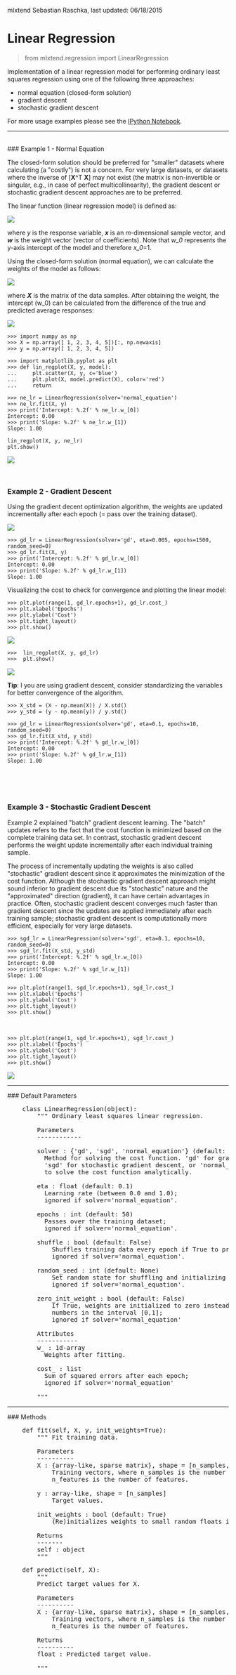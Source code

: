 mlxtend
Sebastian Raschka, last updated: 06/18/2015


# Linear Regression

> from mlxtend.regression import LinearRegression

Implementation of a linear regression model for performing ordinary least squares regression using one of the following three approaches:

- normal equation (closed-form solution)
- gradient descent
- stochastic gradient descent 



For more usage examples please see the [IPython Notebook](http://nbviewer.ipython.org/github/rasbt/mlxtend/blob/master/docs/examples/regression__linear_regression.ipynb).





<hr>

<br>
### Example 1 - Normal Equation

The closed-form solution should be preferred for "smaller" datasets where calculating (a "costly") is not a concern. For very large datasets, or datasets where the inverse of [**X**^T **X**] may not exist (the matrix is non-invertible or singular, e.g., in case of perfect multicollinearity), the gradient descent or stochastic gradient descent approaches are to be preferred.

The linear function (linear regression model) is defined as:

![](./img/regression_ols_linreg_1.png)

where *y* is the response variable, ***x*** is an *m*-dimensional sample vector, and ***w*** is the weight vector (vector of coefficients). Note that *w_0* represents the y-axis intercept of the model and therefore *x_0*=1.  

Using the closed-form solution (normal equation), we can calculate the weights of the model as follows:
	
![](./img/regression_ols_linreg_2.png)
	
where ***X*** is the matrix of the data samples. After obtaining the weight, the intercept (w_0) can be calculated from the difference of the true and predicted average responses: 

![](./img/regression_ols_linreg_3.png)




    >>> import numpy as np
	>>> X = np.array([ 1, 2, 3, 4, 5])[:, np.newaxis]
	>>> y = np.array([ 1, 2, 3, 4, 5])

	>>> import matplotlib.pyplot as plt
	>>> def lin_regplot(X, y, model):
    ... 	plt.scatter(X, y, c='blue')
    ... 	plt.plot(X, model.predict(X), color='red')    
    ... 	return
    	
    >>> ne_lr = LinearRegression(solver='normal_equation')
    >>> ne_lr.fit(X, y)
    >>> print('Intercept: %.2f' % ne_lr.w_[0])
    Intercept: 0.00
    >>> print('Slope: %.2f' % ne_lr.w_[1])
    Slope: 1.00
    
    lin_regplot(X, y, ne_lr)
    plt.show()
    
![](./img/regression_ols_linreg_4.png)


<br>

### Example 2 - Gradient Descent

Using the gradient decent optimization algorithm, the weights are updated incrementally after each epoch (= pass over the training dataset).

![](./img/regression_ols_linreg_5.png)

    >>> gd_lr = LinearRegression(solver='gd', eta=0.005, epochs=1500, random_seed=0)
    >>> gd_lr.fit(X, y)
    >>> print('Intercept: %.2f' % gd_lr.w_[0])
    Intercept: 0.00
    >>> print('Slope: %.2f' % gd_lr.w_[1])
    Slope: 1.00
    
Visualizing the cost to check for convergence and plotting the linear model:

    >>> plt.plot(range(1, gd_lr.epochs+1), gd_lr.cost_)
    >>> plt.xlabel('Epochs')
    >>> plt.ylabel('Cost')
    >>> plt.tight_layout()
    >>> plt.show()    
 
 ![](./img/regression_ols_linreg_6.png)
 
    >>>  lin_regplot(X, y, gd_lr)
    >>>  plt.show()
    
 ![](./img/regression_ols_linreg_7.png)
 
 
 **Tip**: I you are using gradient descent, consider standardizing the variables for better convergence of the algorithm.
 
    >>> X_std = (X - np.mean(X)) / X.std()
    >>> y_std = (y - np.mean(y)) / y.std()
    
    >>> gd_lr = LinearRegression(solver='gd', eta=0.1, epochs=10, random_seed=0)
    >>> gd_lr.fit(X_std, y_std)
    >>> print('Intercept: %.2f' % gd_lr.w_[0])
    Intercept: 0.00
    >>> print('Slope: %.2f' % gd_lr.w_[1])
    Slope: 1.00
    
    
<br>
<br>
<br>
 
### Example 3 - Stochastic Gradient Descent
 
Example 2 explained "batch" gradient descent learning. The "batch" updates refers to the fact that the cost function is minimized based on the complete training data set. In contrast, stochastic gradient descent performs the weight update incrementally after each individual training sample.

The process of incrementally updating the weights is also called "stochastic" gradient descent since it approximates the minimization of the cost function. Although the stochastic gradient descent approach might sound inferior to gradient descent due its "stochastic" nature and the "approximated" direction (gradient), it can have certain advantages in practice. Often, stochastic gradient descent converges much faster than gradient descent since the updates are applied immediately after each training sample; stochastic gradient descent is computationally more efficient, especially for very large datasets. 

    >>> sgd_lr = LinearRegression(solver='sgd', eta=0.1, epochs=10, random_seed=0)
    >>> sgd_lr.fit(X_std, y_std)
    >>> print('Intercept: %.2f' % sgd_lr.w_[0])
    Intercept: 0.00
    >>> print('Slope: %.2f' % sgd_lr.w_[1])
    Slope: 1.00
 
    >>> plt.plot(range(1, sgd_lr.epochs+1), sgd_lr.cost_)
    >>> plt.xlabel('Epochs')
    >>> plt.ylabel('Cost')
    >>> plt.tight_layout()
    >>> plt.show()

<br>

    >>> plt.plot(range(1, sgd_lr.epochs+1), sgd_lr.cost_)
    >>> plt.xlabel('Epochs')
    >>> plt.ylabel('Cost')
    >>> plt.tight_layout()
    >>> plt.show()    
    
   ![](./img/regression_ols_linreg_9.png) 
   
<hr>
### Default Parameters

<pre>    class LinearRegression(object):
        """ Ordinary least squares linear regression.

        Parameters
        ------------
    
        solver : {'gd', 'sgd', 'normal_equation'} (default: 'normal_equation')
          Method for solving the cost function. 'gd' for gradient descent, 
          'sgd' for stochastic gradient descent, or 'normal_equation' (default)
          to solve the cost function analytically.
    
        eta : float (default: 0.1)
          Learning rate (between 0.0 and 1.0); 
          ignored if solver='normal_equation'.

        epochs : int (default: 50)
          Passes over the training dataset; 
          ignored if solver='normal_equation'.

        shuffle : bool (default: False)
            Shuffles training data every epoch if True to prevent circles;
            ignored if solver='normal_equation'.

        random_seed : int (default: None)
            Set random state for shuffling and initializing the weights;
            ignored if solver='normal_equation'.

        zero_init_weight : bool (default: False)
            If True, weights are initialized to zero instead of small random
            numbers in the interval [0,1];
            ignored if solver='normal_equation'

        Attributes
        -----------
        w_ : 1d-array
          Weights after fitting.

        cost_ : list
          Sum of squared errors after each epoch;
          ignored if solver='normal_equation'

        """</pre>

<hr>
### Methods


<pre>    def fit(self, X, y, init_weights=True):
        """ Fit training data.

        Parameters
        ----------
        X : {array-like, sparse matrix}, shape = [n_samples, n_features]
            Training vectors, where n_samples is the number of samples and
            n_features is the number of features.

        y : array-like, shape = [n_samples]
            Target values.

        init_weights : bool (default: True)
            (Re)initializes weights to small random floats if True.

        Returns
        -------
        self : object
        """</pre>

<pre>    def predict(self, X):
        """
        Predict target values for X.

        Parameters
        ----------
        X : {array-like, sparse matrix}, shape = [n_samples, n_features]
            Training vectors, where n_samples is the number of samples and
            n_features is the number of features.

        Returns
        ----------
        float : Predicted target value.

        """</pre>

